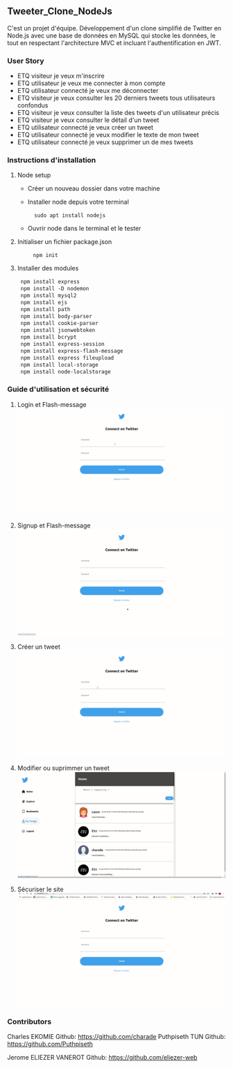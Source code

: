 ## Tweeter_Clone_NodeJs
C'est un projet d'équipe. Développement d'un clone simplifié de Twitter en Node.js avec une base de données en MySQL qui stocke les données, le tout en respectant l'architecture MVC et incluant l'authentification en JWT.

### User Story

- ETQ visiteur je veux m'inscrire
- ETQ utilisateur je veux me connecter à mon compte
- ETQ utilisateur connecté je veux me déconnecter
- ETQ visiteur je veux consulter les 20 derniers tweets tous utilisateurs confondus
- ETQ visiteur je veux consulter la liste des tweets d'un utilisateur précis
- ETQ visiteur je veux consulter le détail d'un tweet
- ETQ utilisateur connecté je veux créer un tweet
- ETQ utilisateur connecté je veux modifier le texte de mon tweet
- ETQ utilisateur connecté je veux supprimer un de mes tweets

### Instructions d'installation

1. Node setup
    - Créer un nouveau dossier dans votre machine
    - Installer node depuis votre terminal

            sudo apt install nodejs

    - Ouvrir node dans le terminal et le tester

2. Initialiser un fichier package.json

            npm init

3. Installer des modules

        npm install express        
        npm install -D nodemon        
        npm install mysql2        
        npm install ejs
        npm install path        
        npm install body-parser        
        npm install cookie-parser        
        npm install jsonwebtoken         
        npm install bcrypt
        npm install express-session
        npm install express-flash-message
        npm install express fileupload
        npm install local-storage
        npm install node-localstorage

### Guide d'utilisation et sécurité
1. Login et Flash-message
![caption](./src/images/LoginFlashmessage.gif)

2. Signup et Flash-message
![caption](./src/images/Signupflashmessage.gif)

3. Créer un tweet
![caption](./src/images/createtweet.gif)

4. Modifier ou suprimmer un tweet
![caption](./src/images/Editdeletetweet.gif)

5. Sécuriser le site
![caption](./src/images/security.gif)

### Contributors
Charles EKOMIE Github: https://github.com/charade
Puthpiseth TUN Github: https://github.com/Puthpiseth 

Jerome ELIEZER VANEROT Github: https://github.com/eliezer-web

